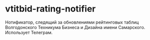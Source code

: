 # vtitbid-rating-notifier
Нотификатор, следящий за обновлениями рейтинговых таблиц Волгодонского Техникума Бизнеса и Дизайна имени Самарского. Использует Телеграм.
